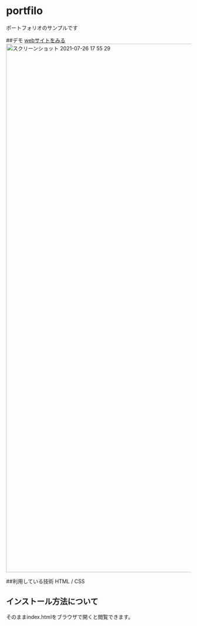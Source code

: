 portfilo
===

ポートフォリオのサンプルです

##デモ
[webサイトをみる](https://jp-portfolio-ikeda.herokuapp.com/)
<img width="1440" alt="スクリーンショット 2021-07-26 17 55 29" src="https://user-images.githubusercontent.com/85554939/126962943-9ea5b57d-6d42-4b61-a907-be988d4dcc81.png">

##利用している技術
HTML / CSS

## インストール方法について
そのままindex.htmlをブラウザで開くと閲覧できます。
